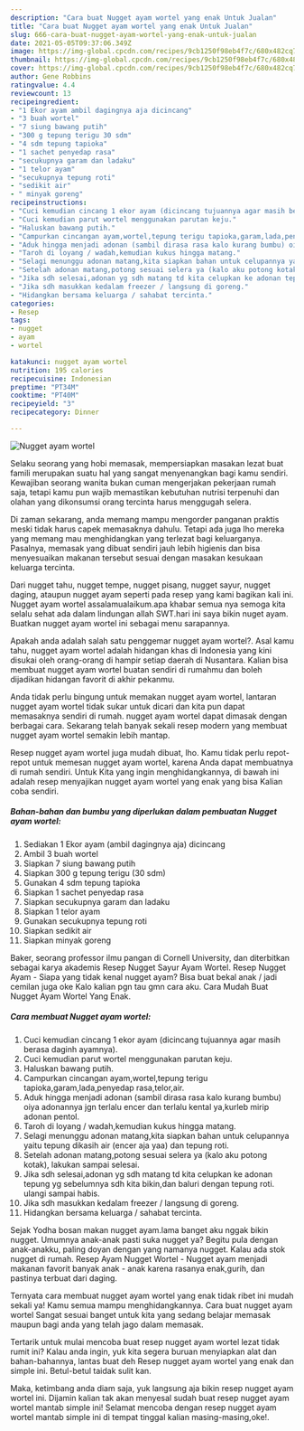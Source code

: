 ```yaml
---
description: "Cara buat Nugget ayam wortel yang enak Untuk Jualan"
title: "Cara buat Nugget ayam wortel yang enak Untuk Jualan"
slug: 666-cara-buat-nugget-ayam-wortel-yang-enak-untuk-jualan
date: 2021-05-05T09:37:06.349Z
image: https://img-global.cpcdn.com/recipes/9cb1250f98eb4f7c/680x482cq70/nugget-ayam-wortel-foto-resep-utama.jpg
thumbnail: https://img-global.cpcdn.com/recipes/9cb1250f98eb4f7c/680x482cq70/nugget-ayam-wortel-foto-resep-utama.jpg
cover: https://img-global.cpcdn.com/recipes/9cb1250f98eb4f7c/680x482cq70/nugget-ayam-wortel-foto-resep-utama.jpg
author: Gene Robbins
ratingvalue: 4.4
reviewcount: 13
recipeingredient:
- "1 Ekor ayam ambil dagingnya aja dicincang"
- "3 buah wortel"
- "7 siung bawang putih"
- "300 g tepung terigu 30 sdm"
- "4 sdm tepung tapioka"
- "1 sachet penyedap rasa"
- "secukupnya garam dan ladaku"
- "1 telor ayam"
- "secukupnya tepung roti"
- "sedikit air"
- " minyak goreng"
recipeinstructions:
- "Cuci kemudian cincang 1 ekor ayam (dicincang tujuannya agar masih berasa daginh ayamnya)."
- "Cuci kemudian parut wortel menggunakan parutan keju."
- "Haluskan bawang putih."
- "Campurkan cincangan ayam,wortel,tepung terigu tapioka,garam,lada,penyedap rasa,telor,air."
- "Aduk hingga menjadi adonan (sambil dirasa rasa kalo kurang bumbu) oiya adonannya jgn terlalu encer dan terlalu kental ya,kurleb mirip adonan pentol."
- "Taroh di loyang / wadah,kemudian kukus hingga matang."
- "Selagi menunggu adonan matang,kita siapkan bahan untuk celupannya yaitu tepung dikasih air (encer aja yaa) dan tepung roti."
- "Setelah adonan matang,potong sesuai selera ya (kalo aku potong kotak), lakukan sampai selesai."
- "Jika sdh selesai,adonan yg sdh matang td kita celupkan ke adonan tepung yg sebelumnya sdh kita bikin,dan baluri dengan tepung roti. ulangi sampai habis."
- "Jika sdh masukkan kedalam freezer / langsung di goreng."
- "Hidangkan bersama keluarga / sahabat tercinta."
categories:
- Resep
tags:
- nugget
- ayam
- wortel

katakunci: nugget ayam wortel 
nutrition: 195 calories
recipecuisine: Indonesian
preptime: "PT34M"
cooktime: "PT40M"
recipeyield: "3"
recipecategory: Dinner

---
```



![Nugget ayam wortel](https://img-global.cpcdn.com/recipes/9cb1250f98eb4f7c/680x482cq70/nugget-ayam-wortel-foto-resep-utama.jpg)

Selaku seorang yang hobi memasak, mempersiapkan masakan lezat buat famili merupakan suatu hal yang sangat menyenangkan bagi kamu sendiri. Kewajiban seorang  wanita bukan cuman mengerjakan pekerjaan rumah saja, tetapi kamu pun wajib memastikan kebutuhan nutrisi terpenuhi dan olahan yang dikonsumsi orang tercinta harus menggugah selera.

Di zaman  sekarang, anda memang mampu mengorder panganan praktis meski tidak harus capek memasaknya dahulu. Tetapi ada juga lho mereka yang memang mau menghidangkan yang terlezat bagi keluarganya. Pasalnya, memasak yang dibuat sendiri jauh lebih higienis dan bisa menyesuaikan makanan tersebut sesuai dengan masakan kesukaan keluarga tercinta. 

Dari nugget tahu, nugget tempe, nugget pisang, nugget sayur, nugget daging, ataupun nugget ayam seperti pada resep yang kami bagikan kali ini. Nugget ayam wortel assalamualaikum.apa khabar semua nya semoga kita selalu sehat ada dalam lindungan allah SWT.hari ini saya bikin nuget ayam. Buatkan nugget ayam wortel ini sebagai menu sarapannya.

Apakah anda adalah salah satu penggemar nugget ayam wortel?. Asal kamu tahu, nugget ayam wortel adalah hidangan khas di Indonesia yang kini disukai oleh orang-orang di hampir setiap daerah di Nusantara. Kalian bisa membuat nugget ayam wortel buatan sendiri di rumahmu dan boleh dijadikan hidangan favorit di akhir pekanmu.

Anda tidak perlu bingung untuk memakan nugget ayam wortel, lantaran nugget ayam wortel tidak sukar untuk dicari dan kita pun dapat memasaknya sendiri di rumah. nugget ayam wortel dapat dimasak dengan berbagai cara. Sekarang telah banyak sekali resep modern yang membuat nugget ayam wortel semakin lebih mantap.

Resep nugget ayam wortel juga mudah dibuat, lho. Kamu tidak perlu repot-repot untuk memesan nugget ayam wortel, karena Anda dapat membuatnya di rumah sendiri. Untuk Kita yang ingin menghidangkannya, di bawah ini adalah resep menyajikan nugget ayam wortel yang enak yang bisa Kalian coba sendiri.

<!--inarticleads1-->

##### Bahan-bahan dan bumbu yang diperlukan dalam pembuatan Nugget ayam wortel:

1. Sediakan 1 Ekor ayam (ambil dagingnya aja) dicincang
1. Ambil 3 buah wortel
1. Siapkan 7 siung bawang putih
1. Siapkan 300 g tepung terigu (30 sdm)
1. Gunakan 4 sdm tepung tapioka
1. Siapkan 1 sachet penyedap rasa
1. Siapkan secukupnya garam dan ladaku
1. Siapkan 1 telor ayam
1. Gunakan secukupnya tepung roti
1. Siapkan sedikit air
1. Siapkan  minyak goreng


Baker, seorang professor ilmu pangan di Cornell University, dan diterbitkan sebagai karya akademis Resep Nugget Sayur Ayam Wortel. Resep Nugget Ayam - Siapa yang tidak kenal nugget ayam? Bisa buat bekal anak / jadi cemilan juga oke Kalo kalian pgn tau gmn cara aku. Cara Mudah Buat Nugget Ayam Wortel Yang Enak. 

<!--inarticleads2-->

##### Cara membuat Nugget ayam wortel:

1. Cuci kemudian cincang 1 ekor ayam (dicincang tujuannya agar masih berasa daginh ayamnya).
1. Cuci kemudian parut wortel menggunakan parutan keju.
1. Haluskan bawang putih.
1. Campurkan cincangan ayam,wortel,tepung terigu tapioka,garam,lada,penyedap rasa,telor,air.
1. Aduk hingga menjadi adonan (sambil dirasa rasa kalo kurang bumbu) oiya adonannya jgn terlalu encer dan terlalu kental ya,kurleb mirip adonan pentol.
1. Taroh di loyang / wadah,kemudian kukus hingga matang.
1. Selagi menunggu adonan matang,kita siapkan bahan untuk celupannya yaitu tepung dikasih air (encer aja yaa) dan tepung roti.
1. Setelah adonan matang,potong sesuai selera ya (kalo aku potong kotak), lakukan sampai selesai.
1. Jika sdh selesai,adonan yg sdh matang td kita celupkan ke adonan tepung yg sebelumnya sdh kita bikin,dan baluri dengan tepung roti. ulangi sampai habis.
1. Jika sdh masukkan kedalam freezer / langsung di goreng.
1. Hidangkan bersama keluarga / sahabat tercinta.


Sejak Yodha bosan makan nugget ayam.lama banget aku nggak bikin nugget. Umumnya anak-anak pasti suka nugget ya? Begitu pula dengan anak-anakku, paling doyan dengan yang namanya nugget. Kalau ada stok nugget di rumah. Resep Ayam Nugget Wortel - Nugget ayam menjadi makanan favorit banyak anak - anak karena rasanya enak,gurih, dan pastinya terbuat dari daging. 

Ternyata cara membuat nugget ayam wortel yang enak tidak ribet ini mudah sekali ya! Kamu semua mampu menghidangkannya. Cara buat nugget ayam wortel Sangat sesuai banget untuk kita yang sedang belajar memasak maupun bagi anda yang telah jago dalam memasak.

Tertarik untuk mulai mencoba buat resep nugget ayam wortel lezat tidak rumit ini? Kalau anda ingin, yuk kita segera buruan menyiapkan alat dan bahan-bahannya, lantas buat deh Resep nugget ayam wortel yang enak dan simple ini. Betul-betul taidak sulit kan. 

Maka, ketimbang anda diam saja, yuk langsung aja bikin resep nugget ayam wortel ini. Dijamin kalian tak akan menyesal sudah buat resep nugget ayam wortel mantab simple ini! Selamat mencoba dengan resep nugget ayam wortel mantab simple ini di tempat tinggal kalian masing-masing,oke!.

